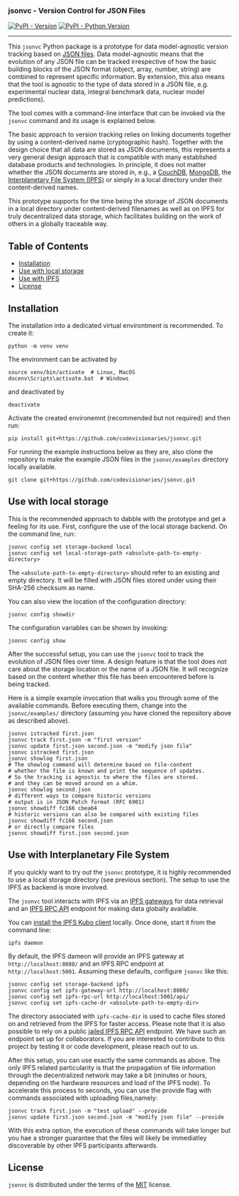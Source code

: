 ### jsonvc - Version Control for JSON Files

[![PyPI - Version](https://img.shields.io/pypi/v/jsontools.svg)](https://pypi.org/project/jsontools)
[![PyPI - Python Version](https://img.shields.io/pypi/pyversions/jsontools.svg)](https://pypi.org/project/jsontools)

-----

This `jsonvc` Python package is a prototype for data model-agnostic version tracking
based on [JSON files](https://www.json.org/json-en.html). Data model-agnostic means
that the evolution of any JSON file can be tracked irrespective of how the
basic building blocks of the JSON format (object, array, number, string) are
combined to represent specific information. By extension, this also means that
the tool is agnostic to the type of data stored in a JSON file,
e.g. experimental nuclear data, integral benchmark data, nuclear model predictions).

The tool comes with a command-line interface that can be invoked via the
`jsonvc` command and its usage is explained below.

The basic approach to version tracking relies on linking documents together
by using a content-derived name (cryptographic hash). Together with the
design choice that all data are stored as JSON documents, this represents
a very general design approach that is compatible with many established
database products and technologies. In principle, it does not matter whether
the JSON documents are stored in, e.g., a
[CouchDB](https://couchdb.apache.org/),
[MongoDB](https://www.mongodb.com/),
the [Interplanetary File System (IPFS)](https://ipfs.tech/)
or simply in a local directory under their content-derived names.

This prototype supports for the time being the storage of JSON 
documents in a local directory under content-derived filenames
as well as on IPFS for truly decentralized data storage,
which facilitates building on the work of others in a globally
traceable way.

## Table of Contents

- [Installation](#installation)
- [Use with local storage](#use-with-local-storage)
- [Use with IPFS](#use-with-interplanetary-file-system)
- [License](#license)

## Installation

The installation into a dedicated virtual environtment
is recommended. To create it:
```console
python -m venv venv
```
The environment can be activated by
```console
source venv/bin/activate  # Linux, MacOS
docenv\Scripts\activate.bat  # Windows  
```
and deactivated by
```console
deactivate
```

Activate the created environemnt (recommended but not required)
and then run:
```console
pip install git+https://github.com/codevisionaries/jsonvc.git
```

For running the example instructions below as they are,
also clone the repository to make the example JSON files in
the `jsonvc/examples` directory locally available.
```console
git clone git+https://github.com/codevisionaries/jsonvc.git
```

## Use with local storage 

This is the recommended approach to dabble with the
prototype and get a feeling for its use. 
First, configure the use of the local storage backend.
On the command line, run:
```console
jsonvc config set storage-backend local
jsonvc config set local-storage-path <absolute-path-to-empty-directory>
```
The `<absolute-path-to-empty-directory>` should refer to an existing
and empty directory. It will be filled with JSON files stored under
using their SHA-256 checksum as name.

You can also view the location of the configuration directory:
```console
jsonvc config showdir
```
The configuration variables can be shown by invoking:
```console
jsonvc config show
```

After the successful setup, you can use the `jsonvc` tool to
track the evolution of JSON files over time. A design feature
is that the tool does not care about the storage location or the
name of a JSON file. It will recognize based on the content
whether this file has been encountered before is being tracked.

Here is a simple example invocation that walks you through some
of the available commands. Before executing them,
change into the `jsonvc/examples/` directory (assuming you have
cloned the repository above as described above).

```console
jsonvc istracked first.json
jsonvc track first.json -m "first version"
jsonvc update first.json second.json -m "modify json file"
jsonvc istracked first.json
jsonvc showlog first.json
# The showlog command will determine based on file-content
# whether the file is known and print the sequence of updates.
# So the tracking is agnostic to where the files are stored.
# and they can be moved around on a whim.
jsonvc showlog second.json
# different ways to compare historic versions
# output is in JSON Patch format (RFC 6901)
jsonvc showdiff fc166 cbea64
# historic versions can also be compared with existing files
jsonvc showdiff fc166 second.json
# or directly compare files  
jsonvc showdiff first.json second.json
```

## Use with Interplanetary File System

If you quickly want to try out the `jsonvc` prototype,
it is highly recommended to use a local storage directory
(see previous section). The setup to use the IPFS as
backend is more involved.

The `jsonvc` tool interacts with IPFS via an
[IPFS gateways](https://docs.ipfs.tech/concepts/ipfs-gateway/)
for data retrieval and an
[IPFS RPC API](https://docs.ipfs.tech/reference/kubo/rpc/) endpoint
for making data globally available.

You can [install the IPFS Kubo client](https://docs.ipfs.tech/install/command-line/) locally.
Once done, start it from the command line:
```console
ipfs daemon
```
By default, the IPFS dameon will provide an IPFS gateway at
`http://localhost:8080/` and an IPFS RPC endpoint at
`http://localhost:5001`. Assuming these defaults,
configure `jsonvc` like this:
```console
jsonvc config set storage-backend ipfs
jsonvc config set ipfs-gateway-url http://localhost:8080/
jsonvc config set ipfs-rpc-url http://localhost:5001/api/
jsonvc config set ipfs-cache-dr <absolute-path-to-empty-dir>
```
The directory associated with `ipfs-cache-dir` is used to cache files
stored on and retrieved from the IPFS for faster access.
Please note that it is also possible to rely on a public
[jailed IPFS RPC API](https://github.com/CodeVisionaries/ipfs-flask-reverse-proxy) endpoint.
We have such an endpoint set up for collaborators. If you are interested
to contribute to this project by testing it or code development, please reach out to us.

After this setup, you can use exactly the same commands as above.
The only IPFS related particularity is that the propagation of file information
through the decentralized network may take a bit (minutes or hours, depending on
the hardware resources and load of the IPFS node). To accelerate this process
to seconds, you can use the provide flag with commands associated with
uploading files,namely:
```console
jsonvc track first.json -m "test upload" --provide
jsonvc update first.json second.json -m "modify json file" --provide
```

With this extra option, the execution of these commands will take
longer but you hae a stronger guarantee that the files will likely
be immediatley discoverable by other IPFS participants afterwards.


## License

`jsonvc` is distributed under the terms of the [MIT](https://spdx.org/licenses/MIT.html) license.
